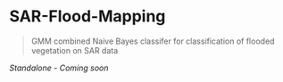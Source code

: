 # SAR-Flood-Mapping
>  GMM combined Naive Bayes classifer for classification of flooded vegetation on SAR data

*Standalone - Coming soon*


